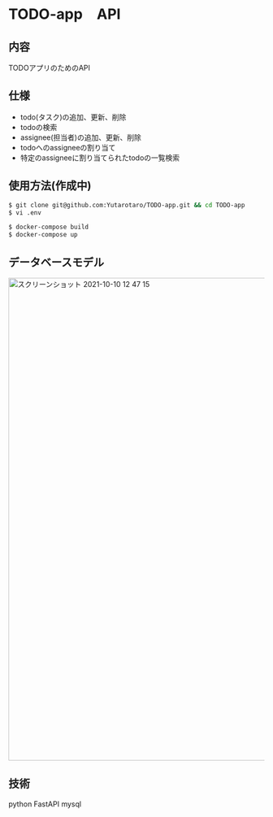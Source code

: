 # TODO-app　API

## 内容
TODOアプリのためのAPI

## 仕様
- todo(タスク)の追加、更新、削除
- todoの検索
- assignee(担当者)の追加、更新、削除
- todoへのassigneeの割り当て
- 特定のassigneeに割り当てられたtodoの一覧検索

## 使用方法(作成中)

```bash
$ git clone git@github.com:Yutarotaro/TODO-app.git && cd TODO-app 
$ vi .env

$ docker-compose build
$ docker-compose up
```

## データベースモデル
<img width="950" alt="スクリーンショット 2021-10-10 12 47 15" src="https://user-images.githubusercontent.com/53333096/136681022-ea402e42-937f-41dc-aa96-b54fda9374c7.png">



## 技術
python 
FastAPI
mysql
